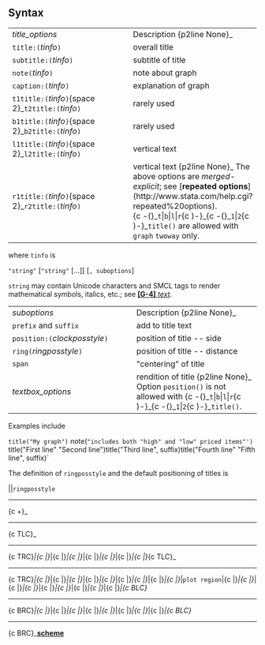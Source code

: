## Syntax

<table class="standard">
<colgroup>
<col style="width: 50%" />
<col style="width: 50%" />
</colgroup>
<tbody>
<tr class="odd">
<td><var class="command">title_options</var></td>
<td>Description <span>{p2line None}_</td>
</tr>
<tr class="even">
<td><code class="command">title:(</code><var class="command">tinfo</var><code class="command">)</code></td>
<td>overall title</td>
</tr>
<tr class="odd">
<td><code class="command">subtitle:(</code><var class="command">tinfo</var><code class="command">)</code></td>
<td>subtitle of title</td>
</tr>
<tr class="even">
<td><code class="command">note(</code><var class="command">tinfo</var><code class="command">)</code></td>
<td>note about graph</td>
</tr>
<tr class="odd">
<td><code class="command">caption:(</code><var class="command">tinfo</var><code class="command">)</code></td>
<td>explanation of graph</td>
</tr>
<tr class="even">
<td><code class="command">t1title:(</code><var class="command">tinfo</var><code class="command">)</code><span data-options="2">{space 2}_<code class="command">t2title:(</code><var class="command">tinfo</var><code class="command">)</code></td>
<td>rarely used</td>
</tr>
<tr class="odd">
<td><code class="command">b1title:(</code><var class="command">tinfo</var><code class="command">)</code><span data-options="2">{space 2}_<code class="command">b2title:(</code><var class="command">tinfo</var><code class="command">)</code></td>
<td>rarely used</td>
</tr>
<tr class="even">
<td><code class="command">l1title:(</code><var class="command">tinfo</var><code class="command">)</code><span data-options="2">{space 2}_<code class="command">l2title:(</code><var class="command">tinfo</var><code class="command">)</code></td>
<td>vertical text</td>
</tr>
<tr class="odd">
<td><code class="command">r1title:(</code><var class="command">tinfo</var><code class="command">)</code><span data-options="2">{space 2}_<code class="command">r2title:(</code><var class="command">tinfo</var><code class="command">)</code></td>
<td>vertical text <span>{p2line None}_
The above options are <var class="command">merged-explicit</var>; see [<strong>repeated options</strong>](http://www.stata.com/help.cgi?repeated%20options).<br />
<span data-options="-(">{c -(}_<code class="command">t</code>|<code class="command">b</code>|<code class="command">l</code>|<code class="command">r</code><span data-options=")-">{c )-}_<span data-options="-(">{c -(}_<code class="command">1</code>|<code class="command">2</code><span data-options=")-">{c )-}_<code class="command">title()</code> are allowed with <code class="command">graph</code> <code class="command">twoway</code> only.</td>
</tr>
</tbody>
</table>

where `tinfo` is

`"string"` \[`"string"` \[...\]\] \[`, suboptions`\]

`string` may contain Unicode characters and SMCL tags to render
mathematical symbols, italics, etc.; see
[<strong>[G-4]</strong> <em>text</em>](http://www.stata.com/help.cgi?graph_text).

<table class="standard">
<colgroup>
<col style="width: 50%" />
<col style="width: 50%" />
</colgroup>
<tbody>
<tr class="odd">
<td><var class="command">suboptions</var></td>
<td>Description <span>{p2line None}_</td>
</tr>
<tr class="even">
<td><code class="command">prefix</code> and <code class="command">suffix</code></td>
<td>add to title text</td>
</tr>
<tr class="odd">
<td><code class="command">position:(</code><var class="command">clockposstyle</var><code class="command">)</code></td>
<td>position of title -- side</td>
</tr>
<tr class="even">
<td><code class="command">ring(</code><var class="command">ringposstyle</var><code class="command">)</code></td>
<td>position of title -- distance</td>
</tr>
<tr class="odd">
<td><code class="command">span</code></td>
<td>"centering" of title</td>
</tr>
<tr class="even">
<td><var class="command">textbox_options</var></td>
<td>rendition of title <span>{p2line None}_
Option <code class="command">position()</code> is not allowed with <span data-options="-(">{c -(}_<code class="command">t</code>|<code class="command">b</code>|<code class="command">l</code>|<code class="command">r</code><span data-options=")-">{c )-}_<span data-options="-(">{c -(}_<code class="command">1</code>|<code class="command">2</code><span data-options=")-">{c )-}_<code class="command">title()</code>.</td>
</tr>
</tbody>
</table>

Examples include

`title("My graph")` note(`"includes both "high" and "low" priced items"') `title("First line" "Second line")title("Third line", suffix)title("Fourth line" "Fifth line", suffix)`

The definition of `ringposstyle` and the default positioning of titles
is

||`ringposstyle`

------------------------------------------------------------------------

<span options="+">{c +}_

------------------------------------------------------------------------

<span options="TLC">{c TLC}_

------------------------------------------------------------------------

<span options="TRC">{c TRC}_|<span
options="|">{c \|}_|<span
options="|">{c \|}_|<span
options="|">{c \|}_|<span
options="|">{c \|}_|<span
options="|">{c \|}_|<span
options="|">{c \|}_|<span
options="|">{c \|}_<span options="TLC">{c TLC}_

------------------------------------------------------------------------

<span options="TRC">{c TRC}_|<span
options="|">{c \|}_|<span
options="|">{c \|}_|<span
options="|">{c \|}_|<span
options="|">{c \|}_|<span
options="|">{c \|}_|<span
options="|">{c \|}_|<span
options="|">{c \|}_|<span
options="|">{c \|}_|<span
options="|">{c \|}_|`plot region`|<span
options="|">{c \|}_|<span
options="|">{c \|}_|<span
options="|">{c \|}_|<span
options="|">{c \|}_|<span
options="|">{c \|}_|<span
options="|">{c \|}_|<span
options="|">{c \|}_|<span
options="|">{c \|}_|<span
options="|">{c \|}_|<span
options="BLC">{c BLC}_

------------------------------------------------------------------------

<span options="BRC">{c BRC}_|<span
options="|">{c \|}_|<span
options="|">{c \|}_|<span
options="|">{c \|}_|<span
options="|">{c \|}_|<span
options="|">{c \|}_|<span
options="|">{c \|}_|<span
options="|">{c \|}_|<span
options="|">{c \|}_|<span
options="BLC">{c BLC}_

------------------------------------------------------------------------

<span options="BRC">{c
BRC}_[<strong>scheme</strong>](http://www.stata.com/help.cgi?schemes)
